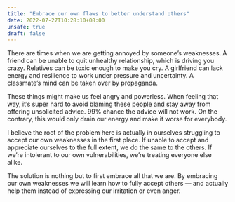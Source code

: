 ```yaml
---
title: "Embrace our own flaws to better understand others"
date: 2022-07-27T10:28:10+08:00
unsafe: true
draft: false
---
```


There are times when we are getting annoyed by someone’s weaknesses. A friend can be unable to quit unhealthy relationship, which is driving you crazy. Relatives can be toxic enough to make you cry. A girlfriend can lack energy and resilience to work under pressure and uncertainty. A classmate’s mind can be taken over by propaganda.

These things might make us feel angry and powerless. When feeling that way, it’s super hard to avoid blaming these people and stay away from offering unsolicited advice. 99% chance the advice will not work. On the contrary, this would only drain our energy and make it worse for everybody.

I believe the root of the problem here is actually in ourselves struggling to accept our own weaknesses in the first place. If unable to accept and appreciate ourselves to the full extent, we do the same to the others. If we’re intolerant to our own vulnerabilities, we’re treating everyone else alike.

The solution is nothing but to first embrace all that we are. By embracing our own weaknesses we will learn how to fully accept others — and actually help them instead of expressing our irritation or even anger.

